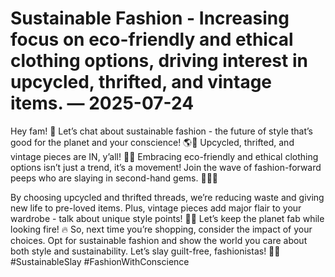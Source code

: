 # Sustainable Fashion - Increasing focus on eco-friendly and ethical clothing options, driving interest in upcycled, thrifted, and vintage items. — 2025-07-24

Hey fam! 💚 Let’s chat about sustainable fashion - the future of style that’s good for the planet and your conscience! 🌎🌿 Upcycled, thrifted, and vintage pieces are IN, y’all! 💃🏽 Embracing eco-friendly and ethical clothing options isn’t just a trend, it’s a movement! Join the wave of fashion-forward peeps who are slaying in second-hand gems. 💁🏼‍♀️

By choosing upcycled and thrifted threads, we’re reducing waste and giving new life to pre-loved items. Plus, vintage pieces add major flair to your wardrobe - talk about unique style points! 💅🏼 Let’s keep the planet fab while looking fire! 🔥 So, next time you’re shopping, consider the impact of your choices. Opt for sustainable fashion and show the world you care about both style and sustainability. Let’s slay guilt-free, fashionistas! 👗💫 #SustainableSlay #FashionWithConscience